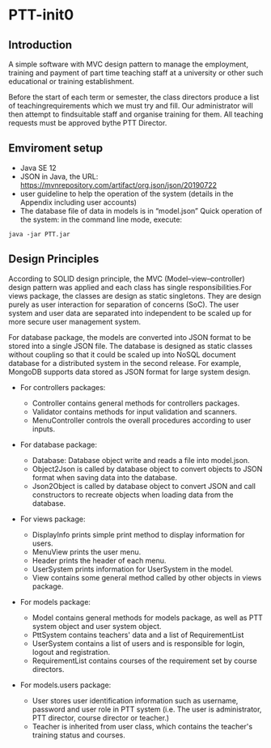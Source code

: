 # PTT-init0

## Introduction
A simple software with MVC design pattern to  manage  the  employment,  training  and  payment  of part time teaching staff at a university or other such educational or training establishment. <br/>

Before the start of each term or semester, the class directors produce a list of teachingrequirements which we must try and fill. Our administrator will then attempt to findsuitable staff and organise training for them. All teaching requests must be approved bythe PTT Director. <br/>

## Emviroment setup
- Java SE 12
- JSON in Java, the URL: https://mvnrepository.com/artifact/org.json/json/20190722
- user guideline to help the operation of the system (details in the Appendix including user accounts)
- The database file of data in models is in “model.json”
Quick operation of the system: in the command line mode, execute: 
```
java -jar PTT.jar
```

## Design Principles
According to SOLID design principle, the MVC (Model–view–controller) design pattern was applied and each class has single responsibilities.For views package, the classes are design as static singletons. They are design purely as user interaction for separation of concerns (SoC). The user system and user data are separated into independent to be scaled up for more secure user management system. <br/>

For database package, the models are converted into JSON format to be stored into a single JSON file. The database is designed as static classes without coupling so that it could be scaled up into NoSQL document database for a distributed system in the second release. For example, MongoDB supports data stored as JSON format for large system design. <br/>


- For controllers packages:
  - Controller contains general methods for controllers packages.
  - Validator contains methods for input validation and scanners.
  - MenuController controls the overall procedures according to user inputs.

- For database package:
  - Database: Database object write and reads a file into model.json.
  - Object2Json is called by database object to convert objects to JSON format when saving data into the database.
  - Json2Object is called by database object to convert JSON and call constructors to recreate objects when loading data from the database.

- For views package:
  - DisplayInfo prints simple print method to display information for users.
  - MenuView prints the user menu.
  - Header prints the header of each menu.
  - UserSystem prints information for UserSystem in the model.
  - View contains some general method called by other objects in views package.

- For models package:
  - Model contains general methods for models package, as well as PTT system object and user system object.
  - PttSystem contains teachers' data and a list of RequirementList
  - UserSystem contains a list of users and is responsible for login, logout and registration.
  - RequirementList contains courses of the requirement set by course directors.

- For models.users package:
  - User stores user identification information such as username, password and user role in PTT system (i.e. The user is administrator, PTT director, course director or teacher.)
  - Teacher is inherited from user class, which contains the teacher's training status and courses.
